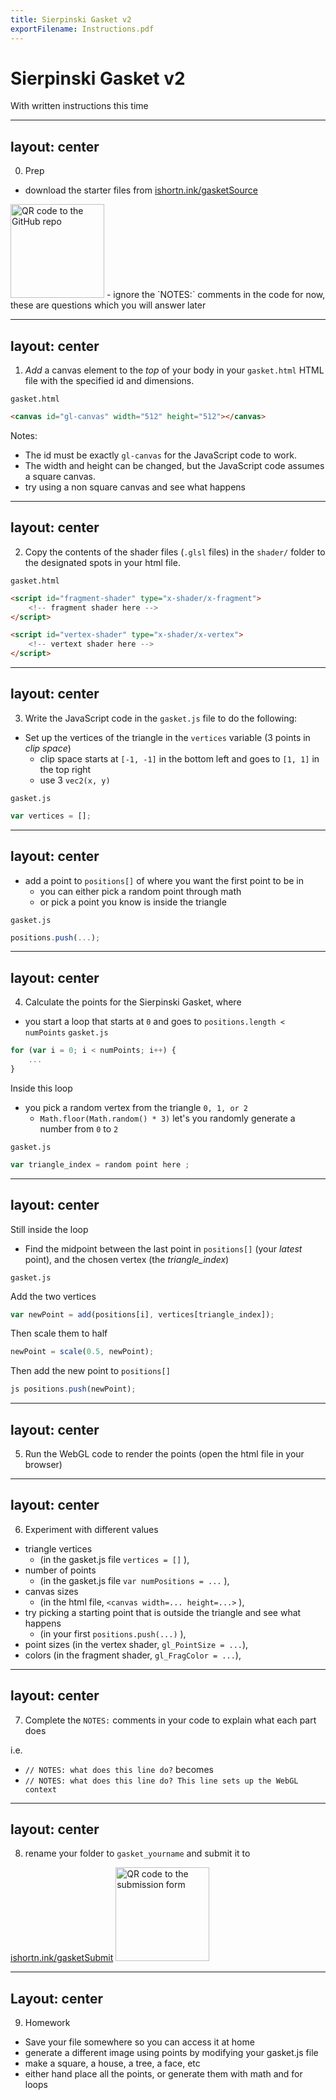 ```yaml
---
title: Sierpinski Gasket v2
exportFilename: Instructions.pdf
---
```


# Sierpinski Gasket v2
With written instructions this time

---
layout: center
---

0. Prep
- download the starter files from 
[ishortn.ink/gasketSource](ishortn.ink/gasketSource)
<img src="./images/gitQr" alt="QR code to the GitHub repo" width="150"/>
- ignore the `NOTES:` comments in the code for now, these are questions which you will answer later

---
layout: center
---

1. *Add* a canvas element to the *top* of your body in your `gasket.html` HTML file with the specified id and dimensions.

`gasket.html`
```html
<canvas id="gl-canvas" width="512" height="512"></canvas>
```

Notes:
- The id must be exactly `gl-canvas` for the JavaScript code to work.
- The width and height can be changed, but the JavaScript code assumes a square canvas.
- try using a non square canvas and see what happens

---
layout: center
---

2. Copy the contents of the shader files (`.glsl` files) in the `shader/` folder to the designated spots in your html file.

`gasket.html`
```html
<script id="fragment-shader" type="x-shader/x-fragment">
    <!-- fragment shader here -->
</script>

<script id="vertex-shader" type="x-shader/x-vertex">
    <!-- vertext shader here -->
</script>
```

---
layout: center
---

3. Write the JavaScript code in the `gasket.js` file to do the following:

- Set up the vertices of the triangle in the `vertices` variable (3 points in *clip space*)
    - clip space starts at `[-1, -1]` in the bottom left and goes to `[1, 1]` in the top right
    - use 3 `vec2(x, y)`

`gasket.js`
```js
var vertices = [];
```

--- 
layout: center
---

- add a point to `positions[]` of where you want the first point to be in
    - you can either pick a random point through math
    - or pick a point you know is inside the triangle 

`gasket.js`
```js
positions.push(...);
```

---
layout: center
---

4. Calculate the points for the Sierpinski Gasket, where 

- you start a loop that starts at `0` and goes to `positions.length < numPoints`
`gasket.js`
```js
for (var i = 0; i < numPoints; i++) {
    ...
}
```

Inside this loop
- you pick a random vertex from the triangle `0, 1, or 2`
    - `Math.floor(Math.random() * 3)` let's you randomly generate a number from `0` to `2`

`gasket.js`
```js
var triangle_index = random point here ;
```

---
layout: center
---


Still inside the loop
- Find the midpoint between the last point in `positions[]` (your *latest* point), and the chosen vertex (the *triangle_index*)

`gasket.js`

Add the two vertices
```js
var newPoint = add(positions[i], vertices[triangle_index]);
```

Then scale them to half
```js
newPoint = scale(0.5, newPoint);
```

Then add the new point to `positions[]`
```js
js positions.push(newPoint);
```
---
layout: center
---

5. Run the WebGL code to render the points (open the html file in your browser)

---
layout: center
---

6. Experiment with different values
- triangle vertices 
    - (in the gasket.js file `vertices = []` ),
- number of points 
    - (in the gasket.js file `var numPositions = ...` ),
- canvas sizes 
    - (in the html file, `<canvas width=... height=...>` ),
- try picking a starting point that is outside the triangle and see what happens
    - (in your first `positions.push(...)` ),
- point sizes (in the vertex shader, `gl_PointSize = ...`),
- colors (in the fragment shader, `gl_FragColor = ...`),

---
layout: center
---

7. Complete the `NOTES:` comments in your code to explain what each part does

i.e. 
- `// NOTES: what does this line do?` becomes
- `// NOTES: what does this line do? This line sets up the WebGL context`

---
layout: center
---

8. rename your folder to `gasket_yourname` and submit it to

[ishortn.ink/gasketSubmit](ishortn.ink/gasketSubmit)
<img src="./images/submitQr" alt="QR code to the submission form" width="150"/>

---
Layout: center
---

9. Homework
- Save your file somewhere so you can access it at home 
- generate a different image using points by modifying your gasket.js file
- make a square, a house, a tree, a face, etc
- either hand place all the points, or generate them with math and for loops
